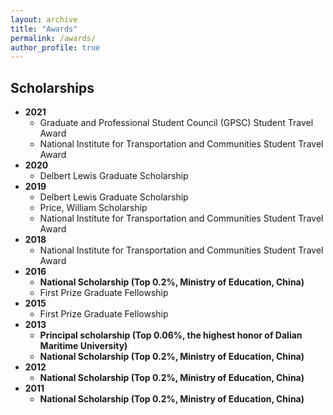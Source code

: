 ```yaml
---
layout: archive
title: "Awards"
permalink: /awards/
author_profile: true
---
```




## Scholarships

* **2021**
  *  Graduate and Professional Student Council (GPSC) Student Travel Award   
  *  National Institute for Transportation and Communities Student Travel Award         
* **2020**
  *  Delbert Lewis Graduate Scholarship 
* **2019**
  *  Delbert Lewis Graduate Scholarship    
  *  Price, William Scholarship   
  *  National Institute for Transportation and Communities Student Travel Award    
* **2018**
  *  National Institute for Transportation and Communities Student Travel Award     
* **2016**    
  *  **National Scholarship (Top 0.2%, Ministry of Education, China)**
  *  First Prize Graduate Fellowship
* **2015**    
  *  First Prize Graduate Fellowship    
* **2013**    
  *  **Principal scholarship (Top 0.06%, the highest honor of Dalian Maritime University)** 
  *  **National Scholarship (Top 0.2%, Ministry of Education, China)**
* **2012**    
  *  **National Scholarship (Top 0.2%, Ministry of Education, China)**  
* **2011**    
  *  **National Scholarship (Top 0.2%, Ministry of Education, China)**  
